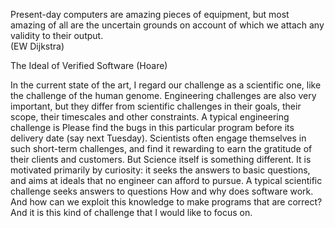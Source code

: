 Present-day computers are amazing pieces of equipment, but most amazing of all
are the uncertain grounds on account of which we attach any validity to their output.  
(EW Dijkstra)

The Ideal of Verified Software (Hoare)

In the current state of the art, I regard our challenge as a scientific
one, like the challenge of the human genome. Engineering challenges are
also very important, but they differ from scientific challenges in their
goals, their scope, their timescales and other constraints. A typical
engineering challenge is Please find the bugs in this particular program
before its delivery date (say next Tuesday). Scientists often engage
themselves in such short-term challenges, and find it rewarding to earn
the gratitude of their clients and customers. But Science itself is
something different. It is motivated primarily by curiosity: it seeks
the answers to basic questions, and aims at ideals that no engineer can
afford to pursue. A typical scientific challenge seeks answers to
questions How and why does software work. And how can we exploit this
knowledge to make programs that are correct? And it is this kind of
challenge that I would like to focus on.
